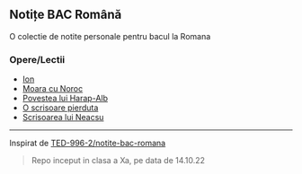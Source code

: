 ## Notițe BAC Română

O colectie de notite personale pentru bacul la Romana

### Opere/Lectii

-   [Ion](./Ion)
-   [Moara cu Noroc](./Moara_cu_Noroc)
-   [Povestea lui Harap-Alb](./HarapAlb)
-   [O scrisoare pierduta](./OScrisoarePierduta)
-   [Scrisoarea lui Neacsu](./ScrisoareaLuiNeacsu)

---

Inspirat de [TED-996-2/notite-bac-romana](https://github.com/TED-996-2/notite-bac-romana)

> Repo inceput in clasa a Xa, pe data de 14.10.22
